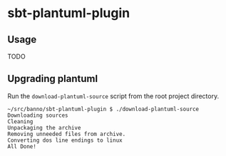 # sbt-plantuml-plugin

## Usage

TODO

## Upgrading plantuml

Run the `download-plantuml-source` script from the root project directory.

```shell
~/src/banno/sbt-plantuml-plugin $ ./download-plantuml-source
Downloading sources
Cleaning
Unpackaging the archive
Removing unneeded files from archive.
Converting dos line endings to linux
All Done!
```
